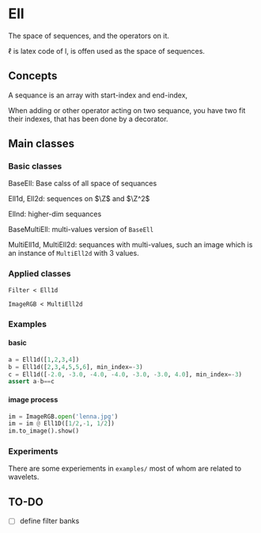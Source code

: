 # Ell



The space of sequences, and the operators on it.



$\ell$ is latex code of l, is offen used as the space of sequences.



## Concepts

A sequance is an array with start-index and end-index,

When adding or other operator acting on two sequance, you have two fit their indexes, that has been done by a decorator.

## Main classes

### Basic classes

BaseEll: Base calss of all space of sequances

Ell1d, Ell2d: sequences on $\Z$ and $\Z^2$

Ellnd: higher-dim sequances

BaseMultiEll: multi-values version of `BaseEll`

MultiEll1d, MultiEll2d: sequances with multi-values, such an image which is an instance of `MultiEll2d` with 3 values.



### Applied classes

`Filter < Ell1d`

`ImageRGB < MultiEll2d`



### Examples

#### basic

```python
a = Ell1d([1,2,3,4])
b = Ell1d([2,3,4,5,5,6], min_index=-3)
c = Ell1d([-2.0, -3.0, -4.0, -4.0, -3.0, -3.0, 4.0], min_index=-3)
assert a-b==c
```



#### image process

```python
im = ImageRGB.open('lenna.jpg')
im = im @ Ell1D([1/2,-1, 1/2])
im.to_image().show()
```



### Experiments

There are some experiements in `examples/` most of whom are related to wavelets.

## TO-DO

- [ ] define filter banks